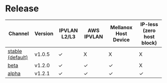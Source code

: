 # Release

Channel|Version|IPVLAN L2/L3|AWS IPVLAN|Mellanox Host Device|IP-less (zero host block)
---|---|---|---|---|---
[stable (default)](./stable.md)|v1.0.5|&check;|X|X|X
[beta](./beta.md)|v1.2.0|&check;|&check;|&check;|X
[alpha](./alpha.md)|v1.2.1|&check;|&check;|&check;|&check;


